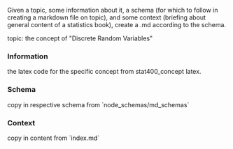 Given a topic, some information about it, a schema (for which to follow in creating a markdown file on topic), and some context (briefing about general content of a statistics book), create a .md according to the schema.

topic: the concept of "Discrete Random Variables"

### Information
<information>
the latex code for the specific concept from stat400_concept latex.
</information>



### Schema
<schema>
copy in respective schema from `node_schemas/md_schemas`
</schema>


### Context
<context>
copy in content from `index.md`
</context>
